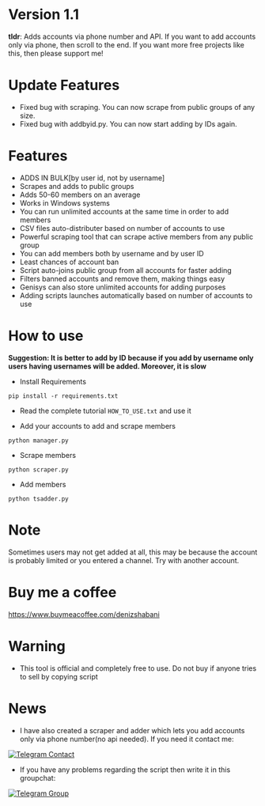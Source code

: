 # Version 1.1

<b>tldr</b>: Adds accounts via phone number and API. If you want to add accounts only via phone, then scroll to the end. If you want more free projects like this, then please support me!

# Update Features

- Fixed bug with scraping. You can now scrape from public groups of any size.
- Fixed bug with addbyid.py. You can now start adding by IDs again.

# Features

* ADDS IN BULK[by user id, not by username]
* Scrapes and adds to public groups
* Adds 50-60 members on an average
* Works in Windows systems
* You can run unlimited accounts at the same time in order to add members
* CSV files auto-distributer based on number of accounts to use
* Powerful scraping tool that can scrape active members from any public group
* You can add members both by username and by user ID
* Least chances of account ban
* Script auto-joins public group from all accounts for faster adding
* Filters banned accounts and remove them, making things easy
* Genisys can also store unlimited accounts for adding purposes
* Adding scripts launches automatically based on number of accounts to use

# How to use

<b>Suggestion: It is better to add by ID because if you add by username only users having usernames will be added. Moreover, it is slow</b>

* Install Requirements

`pip install -r requirements.txt`

* Read the complete tutorial `HOW_TO_USE.txt` and use it

* Add your accounts to add and scrape members

`python manager.py`

* Scrape members

`python scraper.py`

* Add members

`python tsadder.py`

# Note

Sometimes users may not get added at all, this may be because the account is probably limited or you entered a channel. Try with another account. 

# Buy me a coffee

https://www.buymeacoffee.com/denizshabani

# Warning

* This tool is official and completely free to use. Do not buy if anyone tries to sell by copying script

# News

* I have also created a scraper and adder which lets you add accounts only via phone number(no api needed). If you need it contact me:
 
[![Telegram Contact](https://img.shields.io/badge/Telegram-Contact-brightgreen)](https://t.me/noneofyourbusiness69) 
* If you have any problems regarding the script then write it in this groupchat:

[![Telegram Group](https://img.shields.io/badge/Telegram-Group-brightgreen)](https://t.me/GitHubScriptsHelp)

